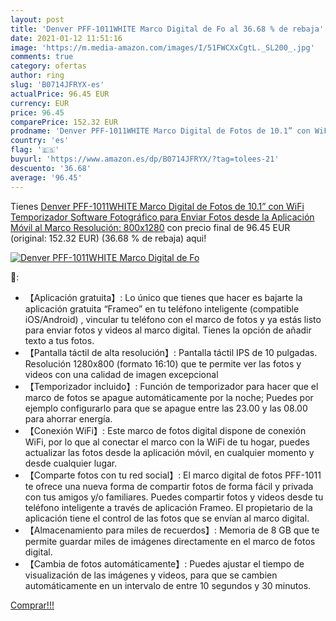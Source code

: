 ```yaml
---
layout: post
title: 'Denver PFF-1011WHITE Marco Digital de Fo al 36.68 % de rebaja'
date: 2021-01-12 11:51:16
image: 'https://m.media-amazon.com/images/I/51FWCXxCgtL._SL200_.jpg'
comments: true
category: ofertas
author: ring
slug: 'B0714JFRYX-es'
actualPrice: 96.45 EUR
currency: EUR
price: 96.45
comparePrice: 152.32 EUR
prodname: 'Denver PFF-1011WHITE Marco Digital de Fotos de 10.1” con WiFi Temporizador Software Fotográfico para Enviar Fotos desde la Aplicación Móvil al Marco Resolución: 800x1280'
country: 'es'
flag: '🇪🇸'
buyurl: 'https://www.amazon.es/dp/B0714JFRYX/?tag=tolees-21'
descuento: '36.68'
average: '96.45'
---
```


Tienes [Denver PFF-1011WHITE Marco Digital de Fotos de 10.1” con WiFi Temporizador Software Fotográfico para Enviar Fotos desde la Aplicación Móvil al Marco Resolución: 800x1280](https://www.amazon.es/dp/B0714JFRYX/?tag=tolees-21) con precio final de  96.45 EUR (original: 152.32 EUR) (36.68 %  de rebaja) aqui!

[![Denver PFF-1011WHITE Marco Digital de Fo](https://m.media-amazon.com/images/I/51FWCXxCgtL._SL200_.jpg)](https://www.amazon.es/dp/B0714JFRYX/?tag=tolees-21)

🔎:

- 【Aplicación gratuita】: Lo único que tienes que hacer es bajarte la aplicación gratuita “Frameo” en tu teléfono inteligente (compatible iOS/Android) , vincular tu teléfono con el marco de fotos y ya estás listo para enviar fotos y videos al marco digital. Tienes la opción de añadir texto a tus fotos.
- 【Pantalla táctil de alta resolución】: Pantalla táctil IPS de 10 pulgadas. Resolución 1280x800 (formato 16:10) que te permite ver las fotos y videos con una calidad de imagen excepcional
- 【Temporizador incluido】: Función de temporizador para hacer que el marco de fotos se apague automáticamente por la noche; Puedes por ejemplo configurarlo para que se apague entre las 23.00 y las 08.00 para ahorrar energía.
- 【Conexión WiFi】: Este marco de fotos digital dispone de conexión WiFi, por lo que al conectar el marco con la WiFi de tu hogar, puedes actualizar las fotos desde la aplicación móvil, en cualquier momento y desde cualquier lugar.
- 【Comparte fotos con tu red social】: El marco digital de fotos PFF-1011 te ofrece una nueva forma de compartir fotos de forma fácil y privada con tus amigos y/o familiares. Puedes compartir fotos y videos desde tu teléfono inteligente a través de aplicación Frameo. El propietario de la aplicación tiene el control de las fotos que se envían al marco digital.
- 【Almacenamiento para miles de recuerdos】: Memoria de 8 GB que te permite guardar miles de imágenes directamente en el marco de fotos digital.
- 【Cambia de fotos automáticamente】: Puedes ajustar el tiempo de visualización de las imágenes y videos, para que se cambien automáticamente en un intervalo de entre 10 segundos y 30 minutos.

[Comprar!!!](https://www.amazon.es/dp/B0714JFRYX/?tag=tolees-21)
